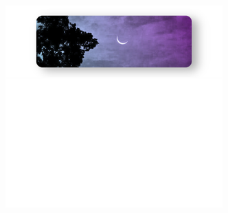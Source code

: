 <div align="center"><img src="https://raw.githubusercontent.com/maeriberry/maeriberry/master/banner.png" alt="Profile Banner"><img src="profile.svg" width="800" height="300" alt="GitHub Profile"></div>
